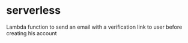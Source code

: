 # serverless

Lambda function to send an email with a verification link to user before creating his account

